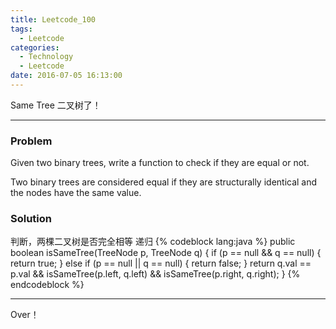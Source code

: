 ```yaml
---
title: Leetcode_100
tags:
  - Leetcode
categories:
  - Technology
  - Leetcode
date: 2016-07-05 16:13:00
---
```

Same Tree
二叉树了！
<!-- more -->

***

### Problem
Given two binary trees, write a function to check if they are equal or not.

Two binary trees are considered equal if they are structurally identical and the nodes have the same value.

### Solution 
判断，两棵二叉树是否完全相等
递归
{% codeblock lang:java  %}
public boolean isSameTree(TreeNode p, TreeNode q) {
    if (p == null && q == null) {
        return true;
    } else if (p == null || q == null) {
        return false;
    }
    return q.val == p.val && isSameTree(p.left, q.left) && isSameTree(p.right, q.right);
}
{% endcodeblock %}
*** 

Over！










































